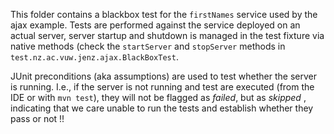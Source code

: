 This folder contains a blackbox test for the `firstNames` service used by the ajax example.
Tests are performed against the service deployed on an actual server, server startup and shutdown  is managed in the test fixture via
native methods (check the `startServer` and `stopServer` methods in `test.nz.ac.vuw.jenz.ajax.BlackBoxTest`.

JUnit preconditions (aka assumptions) are used to test whether the server is running. I.e., if the server is not running and test are executed (from the IDE or with `mvn test`), they will not be flagged
as *failed*, but as *skipped* , indicating that we care unable to run the tests and establish whether they pass or not !! 


